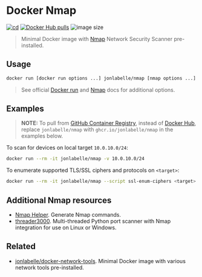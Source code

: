 # Docker Nmap

[![cd](https://github.com/jonlabelle/docker-nmap/actions/workflows/cd.yml/badge.svg)](https://github.com/jonlabelle/docker-nmap/actions/workflows/cd.yml)
[![Docker Hub pulls](https://img.shields.io/docker/pulls/jonlabelle/nmap.svg)][dockerhub]
![image size](https://img.shields.io/docker/image-size/jonlabelle/nmap/latest?label=image%20size)

> Minimal Docker image with [Nmap](https://nmap.org/) Network Security Scanner pre-installed.

## Usage

```bash
docker run [docker run options ...] jonlabelle/nmap [nmap options ...] <nmap target(s)>
```

> See official [Docker run](https://docs.docker.com/engine/reference/commandline/run/#options) and [Nmap](https://nmap.org/book/man-briefoptions.html) docs for additional options.

## Examples

> **NOTE:** To pull from [GitHub Container Registry], instead of [Docker Hub],
> replace `jonlabelle/nmap` with `ghcr.io/jonlabelle/nmap` in the examples
> below.

To scan for devices on local target `10.0.10.0/24`:

```bash
docker run --rm -it jonlabelle/nmap -v 10.0.10.0/24
```

To enumerate supported TLS/SSL ciphers and protocols on `<target>`:

```bash
docker run --rm -it jonlabelle/nmap --script ssl-enum-ciphers <target> -p 443
```

## Additional Nmap resources

- [Nmap Helper](https://competent-goldberg-e5eefe.netlify.app). Generate Nmap commands.
- [threader3000](https://github.com/dievus/threader3000). Multi-threaded Python port scanner with Nmap integration for use on Linux or Windows.

## Related

- [jonlabelle/docker-network-tools](https://github.com/jonlabelle/docker-network-tools). Minimal Docker image with various network tools pre-installed.

[dockerhub]: https://hub.docker.com/r/jonlabelle/nmap
[Docker Hub]: https://hub.docker.com/r/jonlabelle/nmap
[GitHub Container Registry]: https://github.com/users/jonlabelle/packages/container/package/nmap
